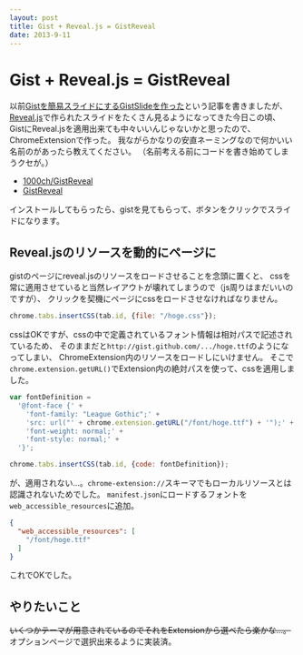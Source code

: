 ```yaml
---
layout: post
title: Gist + Reveal.js = GistReveal
date: 2013-9-11
---
```


# Gist + Reveal.js = GistReveal

以前[Gistを簡易スライドにするGistSlideを作った](http://1000ch.net/2013/07/05/GistSlide/)という記事を書きましたが、
[Reveal.js](https://github.com/hakimel/reveal.js)で作られたスライドをたくさん見るようになってきた今日この頃、
GistにReveal.jsを適用出来ても中々いいんじゃないかと思ったので、ChromeExtensionで作った。
我ながらかなりの安直ネーミングなので何かいい名前のがあったら教えてください。
（名前考える前にコードを書き始めてしまうクセが。）

- [1000ch/GistReveal](https://github.com/1000ch/GistReveal)
- [GistReveal](https://chrome.google.com/webstore/detail/gistreveal/dbgcokbpeflcdicckohpdlgjjdecedpp)

インストールしてもらったら、gistを見てもらって、ボタンをクリックでスライドになります。

## Reveal.jsのリソースを動的にページに

gistのページにreveal.jsのリソースをロードさせることを念頭に置くと、
cssを常に適用させていると当然レイアウトが壊れてしまうので（js周りはまだいいのですが）、
クリックを契機にページにcssをロードさせなければなりません。

```js
chrome.tabs.insertCSS(tab.id, {file: "/hoge.css"});
```

cssはOKですが、cssの中で定義されているフォント情報は相対パスで記述されているため、
そのままだと`http://gist.github.com/.../hoge.ttf`のようになってしまい、
ChromeExtension内のリソースをロードしにいけません。
そこで`chrome.extension.getURL()`でExtension内の絶対パスを使って、cssを適用しました。

```js
var fontDefinition = 
  '@font-face {' +
    'font-family: "League Gothic";' +
    'src: url("' + chrome.extension.getURL("/font/hoge.ttf") + '");' + 
    'font-weight: normal;' +
    'font-style: normal;' +
  '}';

chrome.tabs.insertCSS(tab.id, {code: fontDefinition});
```

が、適用されない…。`chrome-extension://`スキーマでもローカルリソースとは認識されないためでした。
`manifest.json`にロードするフォントを`web_accessible_resources`に追加。

```json
{
  "web_accessible_resources": [
    "/font/hoge.ttf"
  ]
}
```

これでOKでした。

## やりたいこと

<del>いくつかテーマが用意されているのでそれをExtensionから選べたら楽かな…。</del>
オプションページで選択出来るように実装済。